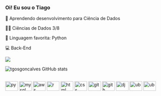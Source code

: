### Oi! Eu sou o Tiago

:green_heart: Aprendendo desenvolvimento para Ciência de Dados

👨‍🎓 Ciências de Dados 3/8

:snake: Linguagem favorita: Python

💻 Back-End



<div>
  
  
 <a href="https://www.linkedin.com/in/tgosgoncalves/" target="_blank"><img src="https://img.shields.io/badge/-LinkedIn-%230077B5?style=for-the-badge&logo=linkedin&logoColor=white" target="_blank"></a> 
  
</div>


![tgosgoncalves GitHub stats](https://github-readme-stats.vercel.app/api?username=tgosgoncalves&show_icons=true&theme=dracula)



<div style="display: inline_block"><br>
 <img align="center" alt="py" height="30" width="40" src="https://cdn.jsdelivr.net/gh/devicons/devicon/icons/python/python-original.svg" />
 <img align="center" alt="mysql" height="30" width="40" src="https://cdn.jsdelivr.net/gh/devicons/devicon/icons/mysql/mysql-original-wordmark.svg" />
 <img align="center" alt="aws" height="30" width="40" src="https://cdn.jsdelivr.net/gh/devicons/devicon/icons/amazonwebservices/amazonwebservices-original.svg" />
 <img align="center" alt="r" height="30" width="40" src="https://cdn.jsdelivr.net/gh/devicons/devicon/icons/r/r-original.svg" />
 <img align="center" alt="html" height="30" width="40" src="https://cdn.jsdelivr.net/gh/devicons/devicon/icons/html5/html5-original.svg" />
 <img align="center" alt="css" height="30" width="40" src="https://cdn.jsdelivr.net/gh/devicons/devicon/icons/css3/css3-original.svg" />
 <img align="center" alt="git" height="30" width="40" src="https://cdn.jsdelivr.net/gh/devicons/devicon/icons/git/git-original.svg" />     
 <img align="center" alt="gith" height="30" width="40" src="https://cdn.jsdelivr.net/gh/devicons/devicon/icons/github/github-original.svg" />
 <img align="center" alt="dj" height="30" width="40" src="https://cdn.jsdelivr.net/gh/devicons/devicon/icons/django/django-plain.svg" />
 <img align="center" alt="ub" height="30" width="40" src="https://cdn.jsdelivr.net/gh/devicons/devicon/icons/ubuntu/ubuntu-plain.svg" />
 <img align="center" alt="ub" height="30" width="40" src="https://cdn.jsdelivr.net/gh/devicons/devicon/icons/vscode/vscode-original.svg" />
          
  
 
  </div>
  
